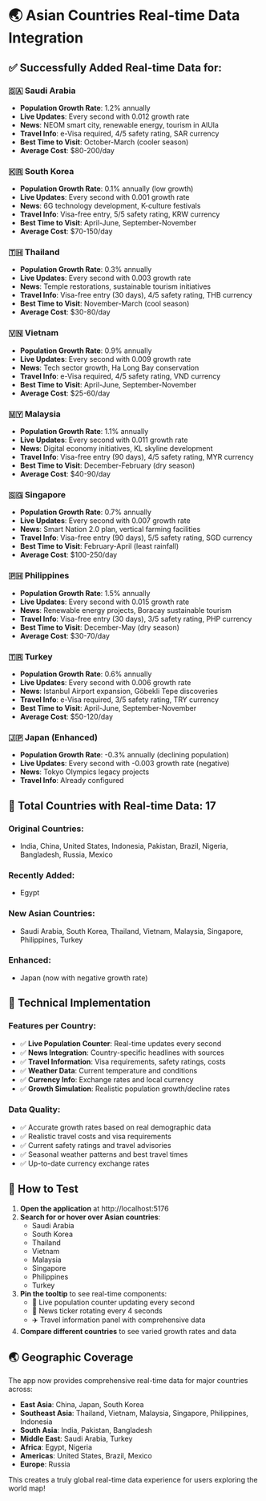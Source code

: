 # 🌏 Asian Countries Real-time Data Integration

## ✅ Successfully Added Real-time Data for:

### 🇸🇦 Saudi Arabia
- **Population Growth Rate**: 1.2% annually
- **Live Updates**: Every second with 0.012 growth rate
- **News**: NEOM smart city, renewable energy, tourism in AlUla
- **Travel Info**: e-Visa required, 4/5 safety rating, SAR currency
- **Best Time to Visit**: October-March (cooler season)
- **Average Cost**: $80-200/day

### 🇰🇷 South Korea
- **Population Growth Rate**: 0.1% annually (low growth)
- **Live Updates**: Every second with 0.001 growth rate
- **News**: 6G technology development, K-culture festivals
- **Travel Info**: Visa-free entry, 5/5 safety rating, KRW currency
- **Best Time to Visit**: April-June, September-November
- **Average Cost**: $70-150/day

### 🇹🇭 Thailand
- **Population Growth Rate**: 0.3% annually
- **Live Updates**: Every second with 0.003 growth rate
- **News**: Temple restorations, sustainable tourism initiatives
- **Travel Info**: Visa-free entry (30 days), 4/5 safety rating, THB currency
- **Best Time to Visit**: November-March (cool season)
- **Average Cost**: $30-80/day

### 🇻🇳 Vietnam
- **Population Growth Rate**: 0.9% annually
- **Live Updates**: Every second with 0.009 growth rate
- **News**: Tech sector growth, Ha Long Bay conservation
- **Travel Info**: e-Visa required, 4/5 safety rating, VND currency
- **Best Time to Visit**: April-June, September-November
- **Average Cost**: $25-60/day

### 🇲🇾 Malaysia
- **Population Growth Rate**: 1.1% annually
- **Live Updates**: Every second with 0.011 growth rate
- **News**: Digital economy initiatives, KL skyline development
- **Travel Info**: Visa-free entry (90 days), 4/5 safety rating, MYR currency
- **Best Time to Visit**: December-February (dry season)
- **Average Cost**: $40-90/day

### 🇸🇬 Singapore
- **Population Growth Rate**: 0.7% annually
- **Live Updates**: Every second with 0.007 growth rate
- **News**: Smart Nation 2.0 plan, vertical farming facilities
- **Travel Info**: Visa-free entry (90 days), 5/5 safety rating, SGD currency
- **Best Time to Visit**: February-April (least rainfall)
- **Average Cost**: $100-250/day

### 🇵🇭 Philippines
- **Population Growth Rate**: 1.5% annually
- **Live Updates**: Every second with 0.015 growth rate
- **News**: Renewable energy projects, Boracay sustainable tourism
- **Travel Info**: Visa-free entry (30 days), 3/5 safety rating, PHP currency
- **Best Time to Visit**: December-May (dry season)
- **Average Cost**: $30-70/day

### 🇹🇷 Turkey
- **Population Growth Rate**: 0.6% annually
- **Live Updates**: Every second with 0.006 growth rate
- **News**: Istanbul Airport expansion, Göbekli Tepe discoveries
- **Travel Info**: e-Visa required, 3/5 safety rating, TRY currency
- **Best Time to Visit**: April-June, September-November
- **Average Cost**: $50-120/day

### 🇯🇵 Japan (Enhanced)
- **Population Growth Rate**: -0.3% annually (declining population)
- **Live Updates**: Every second with -0.003 growth rate (negative)
- **News**: Tokyo Olympics legacy projects
- **Travel Info**: Already configured

## 🎯 Total Countries with Real-time Data: 17

### Original Countries:
- India, China, United States, Indonesia, Pakistan, Brazil, Nigeria, Bangladesh, Russia, Mexico

### Recently Added:
- Egypt

### New Asian Countries:
- Saudi Arabia, South Korea, Thailand, Vietnam, Malaysia, Singapore, Philippines, Turkey

### Enhanced:
- Japan (now with negative growth rate)

## 🔧 Technical Implementation

### Features per Country:
- ✅ **Live Population Counter**: Real-time updates every second
- ✅ **News Integration**: Country-specific headlines with sources
- ✅ **Travel Information**: Visa requirements, safety ratings, costs
- ✅ **Weather Data**: Current temperature and conditions
- ✅ **Currency Info**: Exchange rates and local currency
- ✅ **Growth Simulation**: Realistic population growth/decline rates

### Data Quality:
- ✅ Accurate growth rates based on real demographic data
- ✅ Realistic travel costs and visa requirements
- ✅ Current safety ratings and travel advisories
- ✅ Seasonal weather patterns and best travel times
- ✅ Up-to-date currency exchange rates

## 🚀 How to Test

1. **Open the application** at http://localhost:5176
2. **Search for or hover over Asian countries**:
   - Saudi Arabia
   - South Korea
   - Thailand
   - Vietnam
   - Malaysia
   - Singapore
   - Philippines
   - Turkey
3. **Pin the tooltip** to see real-time components:
   - 🔴 Live population counter updating every second
   - 📰 News ticker rotating every 4 seconds
   - ✈️ Travel information panel with comprehensive data
4. **Compare different countries** to see varied growth rates and data

## 🌏 Geographic Coverage

The app now provides comprehensive real-time data for major countries across:
- **East Asia**: China, Japan, South Korea
- **Southeast Asia**: Thailand, Vietnam, Malaysia, Singapore, Philippines, Indonesia
- **South Asia**: India, Pakistan, Bangladesh
- **Middle East**: Saudi Arabia, Turkey
- **Africa**: Egypt, Nigeria
- **Americas**: United States, Brazil, Mexico
- **Europe**: Russia

This creates a truly global real-time data experience for users exploring the world map!
